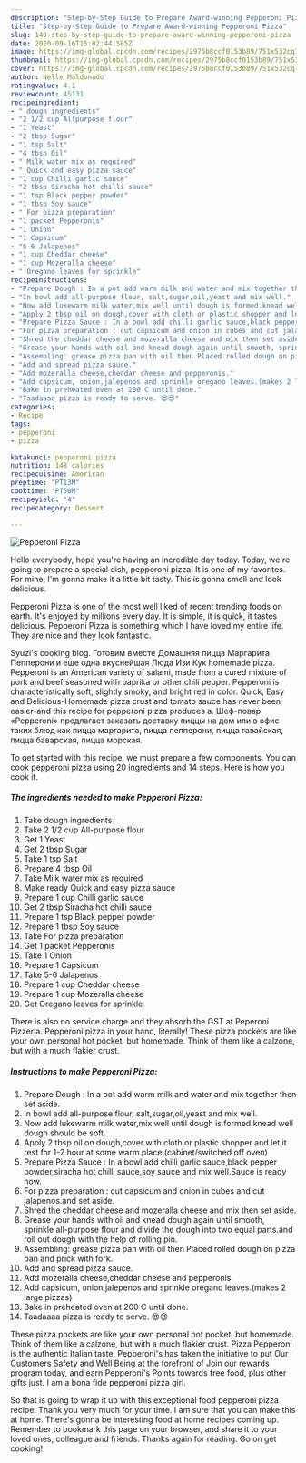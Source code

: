 ```yaml
---
description: "Step-by-Step Guide to Prepare Award-winning Pepperoni Pizza"
title: "Step-by-Step Guide to Prepare Award-winning Pepperoni Pizza"
slug: 140-step-by-step-guide-to-prepare-award-winning-pepperoni-pizza
date: 2020-09-16T15:02:44.585Z
image: https://img-global.cpcdn.com/recipes/2975b8ccf0153b89/751x532cq70/pepperoni-pizza-recipe-main-photo.jpg
thumbnail: https://img-global.cpcdn.com/recipes/2975b8ccf0153b89/751x532cq70/pepperoni-pizza-recipe-main-photo.jpg
cover: https://img-global.cpcdn.com/recipes/2975b8ccf0153b89/751x532cq70/pepperoni-pizza-recipe-main-photo.jpg
author: Nelle Maldonado
ratingvalue: 4.1
reviewcount: 45131
recipeingredient:
- " dough ingredients"
- "2 1/2 cup Allpurpose flour"
- "1 Yeast"
- "2 tbsp Sugar"
- "1 tsp Salt"
- "4 tbsp Oil"
- " Milk water mix as required"
- " Quick and easy pizza sauce"
- "1 cup Chilli garlic sauce"
- "2 tbsp Siracha hot chilli sauce"
- "1 tsp Black pepper powder"
- "1 tbsp Soy sauce"
- " For pizza preparation"
- "1 packet Pepperonis"
- "1 Onion"
- "1 Capsicum"
- "5-6 Jalapenos"
- "1 cup Cheddar cheese"
- "1 cup Mozeralla cheese"
- " Oregano leaves for sprinkle"
recipeinstructions:
- "Prepare Dough : In a pot add warm milk and water and mix together then set aside."
- "In bowl add all-purpose flour, salt,sugar,oil,yeast and mix well."
- "Now add lukewarm milk water,mix well until dough is formed.knead well dough should be soft."
- "Apply 2 tbsp oil on dough,cover with cloth or plastic shopper and let it rest for 1-2 hour at some warm place (cabinet/switched off oven)"
- "Prepare Pizza Sauce : In a bowl add chilli garlic sauce,black pepper powder,siracha hot chilli sauce,soy sauce and mix well.Sauce is ready now."
- "For pizza preparation : cut capsicum and onion in cubes and cut jalapenos.and set aside."
- "Shred the cheddar cheese and mozeralla cheese and mix then set aside."
- "Grease your hands with oil and knead dough again until smooth, sprinkle all-purpose flour and divide the dough into two equal parts.and roll out dough with the help of rolling pin."
- "Assembling: grease pizza pan with oil then Placed rolled dough on pizza pan and prick with fork."
- "Add and spread pizza sauce."
- "Add mozeralla cheese,cheddar cheese and pepperonis."
- "Add capsicum, onion,jalepenos and sprinkle oregano leaves.(makes 2 large pizzas)"
- "Bake in preheated oven at 200 C until done."
- "Taadaaaa pizza is ready to serve. 😍😍"
categories:
- Recipe
tags:
- pepperoni
- pizza

katakunci: pepperoni pizza 
nutrition: 148 calories
recipecuisine: American
preptime: "PT13M"
cooktime: "PT50M"
recipeyield: "4"
recipecategory: Dessert

---
```



![Pepperoni Pizza](https://img-global.cpcdn.com/recipes/2975b8ccf0153b89/751x532cq70/pepperoni-pizza-recipe-main-photo.jpg)

Hello everybody, hope you're having an incredible day today. Today, we're going to prepare a special dish, pepperoni pizza. It is one of my favorites. For mine, I'm gonna make it a little bit tasty. This is gonna smell and look delicious.

Pepperoni Pizza is one of the most well liked of recent trending foods on earth. It's enjoyed by millions every day. It is simple, it is quick, it tastes delicious. Pepperoni Pizza is something which I have loved my entire life. They are nice and they look fantastic.

Syuzi&#39;s cooking blog. Готовим вместе Домашняя пицца Маргарита Пепперони и еще одна вкуснейшая Люда Изи Кук homemade pizza. Pepperoni is an American variety of salami, made from a cured mixture of pork and beef seasoned with paprika or other chili pepper. Pepperoni is characteristically soft, slightly smoky, and bright red in color. Quick, Easy and Delicious-Homemade pizza crust and tomato sauce has never been easier-and this recipe for pepperoni pizza produces a. Шеф-повар «Pepperoni» предлагает заказать доставку пиццы на дом или в офис таких блюд как пицца маргарита, пицца пепперони, пицца гавайская, пицца баварская, пицца морская.


To get started with this recipe, we must prepare a few components. You can cook pepperoni pizza using 20 ingredients and 14 steps. Here is how you cook it.

<!--inarticleads1-->

##### The ingredients needed to make Pepperoni Pizza:

1. Take  dough ingredients
1. Take 2 1/2 cup All-purpose flour
1. Get 1 Yeast
1. Get 2 tbsp Sugar
1. Take 1 tsp Salt
1. Prepare 4 tbsp Oil
1. Take  Milk water mix as required
1. Make ready  Quick and easy pizza sauce
1. Prepare 1 cup Chilli garlic sauce
1. Get 2 tbsp Siracha hot chilli sauce
1. Prepare 1 tsp Black pepper powder
1. Prepare 1 tbsp Soy sauce
1. Take  For pizza preparation
1. Get 1 packet Pepperonis
1. Take 1 Onion
1. Prepare 1 Capsicum
1. Take 5-6 Jalapenos
1. Prepare 1 cup Cheddar cheese
1. Prepare 1 cup Mozeralla cheese
1. Get  Oregano leaves for sprinkle


There is also no service charge and they absorb the GST at Peperoni Pizzeria. Pepperoni pizza in your hand, literally! These pizza pockets are like your own personal hot pocket, but homemade. Think of them like a calzone, but with a much flakier crust. 

<!--inarticleads2-->

##### Instructions to make Pepperoni Pizza:

1. Prepare Dough : In a pot add warm milk and water and mix together then set aside.
1. In bowl add all-purpose flour, salt,sugar,oil,yeast and mix well.
1. Now add lukewarm milk water,mix well until dough is formed.knead well dough should be soft.
1. Apply 2 tbsp oil on dough,cover with cloth or plastic shopper and let it rest for 1-2 hour at some warm place (cabinet/switched off oven)
1. Prepare Pizza Sauce : In a bowl add chilli garlic sauce,black pepper powder,siracha hot chilli sauce,soy sauce and mix well.Sauce is ready now.
1. For pizza preparation : cut capsicum and onion in cubes and cut jalapenos.and set aside.
1. Shred the cheddar cheese and mozeralla cheese and mix then set aside.
1. Grease your hands with oil and knead dough again until smooth, sprinkle all-purpose flour and divide the dough into two equal parts.and roll out dough with the help of rolling pin.
1. Assembling: grease pizza pan with oil then Placed rolled dough on pizza pan and prick with fork.
1. Add and spread pizza sauce.
1. Add mozeralla cheese,cheddar cheese and pepperonis.
1. Add capsicum, onion,jalepenos and sprinkle oregano leaves.(makes 2 large pizzas)
1. Bake in preheated oven at 200 C until done.
1. Taadaaaa pizza is ready to serve. 😍😍


These pizza pockets are like your own personal hot pocket, but homemade. Think of them like a calzone, but with a much flakier crust. Pizza Pepperoni is the authentic Italian taste. Pepperoni&#39;s has taken the initiative to put Our Customers Safety and Well Being at the forefront of Join our rewards program today, and earn Pepperoni&#39;s Points towards free food, plus other gifts just. I am a bona fide pepperoni pizza girl. 

So that is going to wrap it up with this exceptional food pepperoni pizza recipe. Thank you very much for your time. I am sure that you can make this at home. There's gonna be interesting food at home recipes coming up. Remember to bookmark this page on your browser, and share it to your loved ones, colleague and friends. Thanks again for reading. Go on get cooking!
